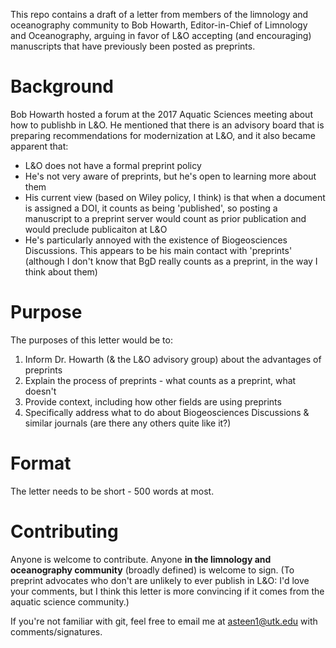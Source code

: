 This repo contains a draft of a letter from members of the limnology and oceanography community to Bob Howarth, Editor-in-Chief of Limnology and Oceanography, arguing in favor of L&O accepting (and encouraging) manuscripts that have previously been posted as preprints.

# Background

Bob Howarth hosted a forum at the 2017 Aquatic Sciences meeting about how to publishb in L&O. He mentioned that there is an advisory board that is preparing recommendations for modernization at L&O, and it also became apparent that:

- L&O does not have a formal preprint policy
- He's not very aware of preprints, but he's open to learning more about them
- His current view (based on Wiley policy, I think) is that when a document is assigned a DOI, it counts as being 'published', so posting a manuscript to a preprint server would count as prior publication and would preclude publicaiton at L&O
- He's particularly annoyed with the existence of Biogeosciences Discussions. This appears to be his main contact with 'preprints' (although I don't know that BgD really counts as a preprint, in the way I think about them)

# Purpose

The purposes of this letter would be to:

1. Inform Dr. Howarth (& the L&O advisory group) about the advantages of preprints
2. Explain the process of preprints - what counts as a preprint, what doesn't
3. Provide context, including how other fields are using preprints
3. Specifically address what to do about Biogeosciences Discussions & similar journals (are there any others quite like it?)

# Format

The letter needs to be short - 500 words at most.

# Contributing

Anyone is welcome to contribute. Anyone **in the limnology and oceanography community** (broadly defined) is welcome to sign. (To preprint advocates who don't are unlikely to ever publish in L&O: I'd love your comments, but I think this letter is more convincing if it comes from the aquatic science community.)

If you're not familiar with git, feel free to email me at [asteen1@utk.edu](mailto:asteen1@utk.edu) with comments/signatures.